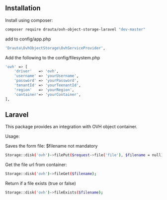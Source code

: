 Installation
------------

Install using composer:

```bash
composer require drauta/ovh-object-storage-laravel "dev-master"
```

add to config/app.php

```bash
'Drauta\OvhObjectStorage\OvhServiceProvider',
```

Add the following to the config/filesystem.php
```bash
'ovh' => [
	'driver'   => 'ovh',
	'username' => 'yourUsername',
	'password' => 'yourPassword',	  
	'tenantId' => 'yourTeenantId',
	'region'   => 'yourRegion',
	'container'=> 'yourContainer',
],
```
Laravel
-------
This package provides an integration with OVH object container. 

Usage:

Saves the form file: 
$filename not mandatory

```bash
Storage::disk('ovh')->filePut($request->file('file'), $filename = null);
```
Get the file url from container:

```bash
Storage::disk('ovh')->fileGet($filename);
```

Return if a file exists (true or false)
```bash
Storage::disk('ovh')->fileExists($filename);
```

